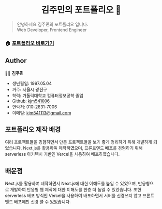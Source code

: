 <h1 align="center">김주민의 포트폴리오 👋</h1>
<p>
</p>

> 안녕하세요 김주민의 포트폴리오 입니다.  
> Web Developer, Frontend Engineer

### 🏠 [포트폴리오 바로가기](jumin-portfolio.vercel.app)

## Author

🧑‍💻 **김주민**

- 생년월일: 1997.05.04
- 거주: 서울시 광진구
- 학력: 가톨릭대학교 컴퓨터정보공학 졸업
- Github: [kjm541006](https://github.com/kjm541006)
- 연락처: 010-2831-7006
- 이메일: kjm541113@gmail.com

## 포트폴리오 제작 배경

여러 프로젝트들을 경험하면서 만든 프로젝트들을 보기 좋게 정리하기 위해 개발하게 되었습니다. Next.js를 활용하여 제작하였으며, 프론트엔드 배포를 경험하기 위해 serverless 아키텍처 기반인 Vercel을 사용하여 배포하였습니다.

## 배운점

Next.js를 활용하여 제작하면서 Next.js에 대한 이해도를 높일 수 있었으며, 반응형으로 개발하여 반응형 웹 제작에 대한 이해도를 한층 더 높일 수 있었습니다. 또한 serverless 배포 방식인 Vercel을 사용하여 배포하면서 서버를 신경쓰지 않고 프론트엔드 배포에만 신경 쓸 수 있었습니다.
